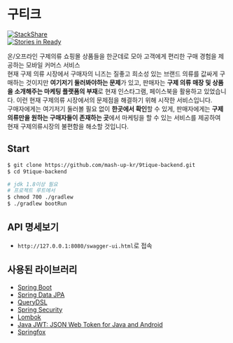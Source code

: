 # 구티크
[![StackShare](https://img.shields.io/badge/tech-stack-0690fa.svg?style=flat)](https://stackshare.io/opklnm102/9tique)  
[![Stories in Ready](https://badge.waffle.io/mash-up-kr/9tique-backend.svg?label=ready&title=Ready)](http://waffle.io/mash-up-kr/9tique-backend)

온/오프라인 구제의류 쇼핑몰 상품들을 한군데로 모아 고객에게 편리한 구매 경험을 제공하는 모바일 커머스 서비스  
현재 구제 의류 시장에서 구매자의 니즈는 질좋고 희소성 있는 브랜드 의류를 값싸게 구매하는 것이지만 **여기저기 둘러봐야하는 문제**가 있고, 판매자는 **구제 의류 매장 및 상품을 소개해주는 마케팅 플랫폼의 부재**로 현재 인스타그램, 페이스북을 활용하고 있었습니다. 이런 현재 구제의류 시장에서의 문제점을 해결하기 위해 시작한 서비스입니다.  
구매자에게는 여기저기 둘러볼 필요 없이 **한곳에서 확인**할 수 있게, 판매자에게는 **구제의류만을 원하는 구매자들이 존재하는 곳**에서 마케팅을 할 수 있는 서비스를 제공하여 현재 구제의류시장의 불편함을 해소할 것입니다.


## Start
```sh
$ git clone https://github.com/mash-up-kr/9tique-backend.git
$ cd 9tique-backend

# jdk 1.8이상 필요
# 프로젝트 루트에서
$ chmod 700 ./gradlew
$ ./gradlew bootRun
```

## API 명세보기
* `http://127.0.0.1:8080/swagger-ui.html`로 접속


## 사용된 라이브러리
* [Spring Boot](https://projects.spring.io/spring-boot/)
* [Spring Data JPA](http://projects.spring.io/spring-data-jpa/)
* [QueryDSL](http://www.querydsl.com/)
* [Spring Security](http://projects.spring.io/spring-security/)
* [Lombok](https://projectlombok.org/)
* [Java JWT: JSON Web Token for Java and Android](https://github.com/jwtk/jjwt.git)
* [Springfox](https://github.com/springfox/springfox.git)
